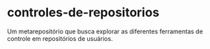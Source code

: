 # controles-de-repositorios
Um metarepositório que busca explorar as diferentes ferramentas de controle em repositórios de usuários.
